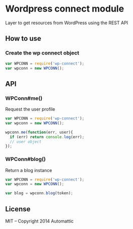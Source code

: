 
# Wordpress connect module

  Layer to get resources from WordPress using the REST API


## How to use

### Create the wp connect object

```js
var WPCONN = require('wp-connect');
var wpconn = new WPCONN();
```

## API

### WPConn#me()

Request the user profile

```js
var WPCONN = require('wp-connect');
var wpconn = new WPCONN();

wpconn.me(function(err, user){
  if (err) return console.log(err);
  // user object
});
```

### WPConn#blog(<token>)

Return a blog instance

```js
var WPCONN = require('wp-connect');
var wpconn = new WPCONN();

var blog = wpconn.blog(token);
```

## License

MIT – Copyright 2014 Automattic
